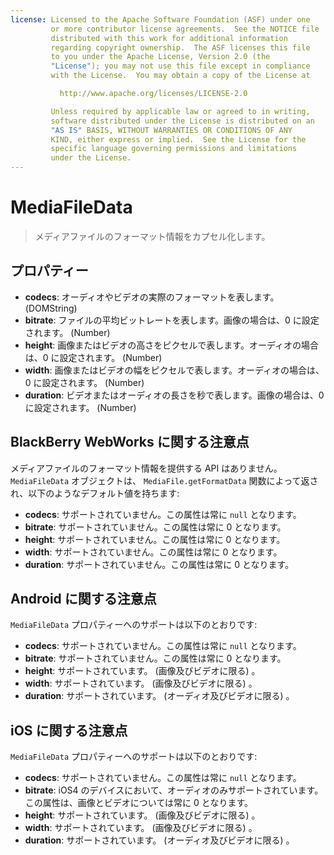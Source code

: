 ```yaml
---
license: Licensed to the Apache Software Foundation (ASF) under one
         or more contributor license agreements.  See the NOTICE file
         distributed with this work for additional information
         regarding copyright ownership.  The ASF licenses this file
         to you under the Apache License, Version 2.0 (the
         "License"); you may not use this file except in compliance
         with the License.  You may obtain a copy of the License at

           http://www.apache.org/licenses/LICENSE-2.0

         Unless required by applicable law or agreed to in writing,
         software distributed under the License is distributed on an
         "AS IS" BASIS, WITHOUT WARRANTIES OR CONDITIONS OF ANY
         KIND, either express or implied.  See the License for the
         specific language governing permissions and limitations
         under the License.
---
```


MediaFileData
=============

> メディアファイルのフォーマット情報をカプセル化します。

プロパティー
----------

- __codecs__: オーディオやビデオの実際のフォーマットを表します。 (DOMString)
- __bitrate__: ファイルの平均ビットレートを表します。画像の場合は、0 に設定されます。 (Number)
- __height__: 画像またはビデオの高さをピクセルで表します。オーディオの場合は、0 に設定されます。 (Number)
- __width__: 画像またはビデオの幅をピクセルで表します。オーディオの場合は、0 に設定されます。 (Number)
- __duration__: ビデオまたはオーディオの長さを秒で表します。画像の場合は、0 に設定されます。 (Number)

BlackBerry WebWorks に関する注意点
--------------------------

メディアファイルのフォーマット情報を提供する API はありません。 `MediaFileData` オブジェクトは、 `MediaFile.getFormatData` 関数によって返され、以下のようなデフォルト値を持ちます:

- __codecs__: サポートされていません。この属性は常に `null` となります。
- __bitrate__: サポートされていません。この属性は常に 0 となります。
- __height__: サポートされていません。この属性は常に 0 となります。
- __width__: サポートされていません。この属性は常に 0 となります。
- __duration__: サポートされていません。この属性は常に 0 となります。

Android に関する注意点
--------------

`MediaFileData` プロパティーへのサポートは以下のとおりです:

- __codecs__: サポートされていません。この属性は常に `null` となります。
- __bitrate__: サポートされていません。この属性は常に 0 となります。
- __height__: サポートされています。 (画像及びビデオに限る) 。
- __width__: サポートされています。 (画像及びビデオに限る) 。
- __duration__: サポートされています。 (オーディオ及びビデオに限る) 。

iOS に関する注意点
----------

`MediaFileData` プロパティーへのサポートは以下のとおりです:

- __codecs__: サポートされていません。この属性は常に `null` となります。
- __bitrate__: iOS4 のデバイスにおいて、オーディオのみサポートされています。この属性は、画像とビデオについては常に 0 となります。
- __height__: サポートされています。 (画像及びビデオに限る) 。
- __width__: サポートされています。 (画像及びビデオに限る) 。
- __duration__: サポートされています。 (オーディオ及びビデオに限る) 。
